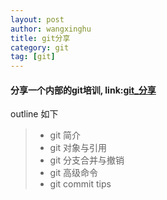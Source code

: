 ```yaml
---
layout: post
author: wangxinghu
title: git分享
category: git
tag: [git]
---
```


#### 分享一个内部的git培训, link:[git_分享](/public/docs/git分享.key)

outline 如下

>
>   + git 简介
>   + git 对象与引用
>   + git 分支合并与撤销
>   + git 高级命令
>   + git commit tips
>
